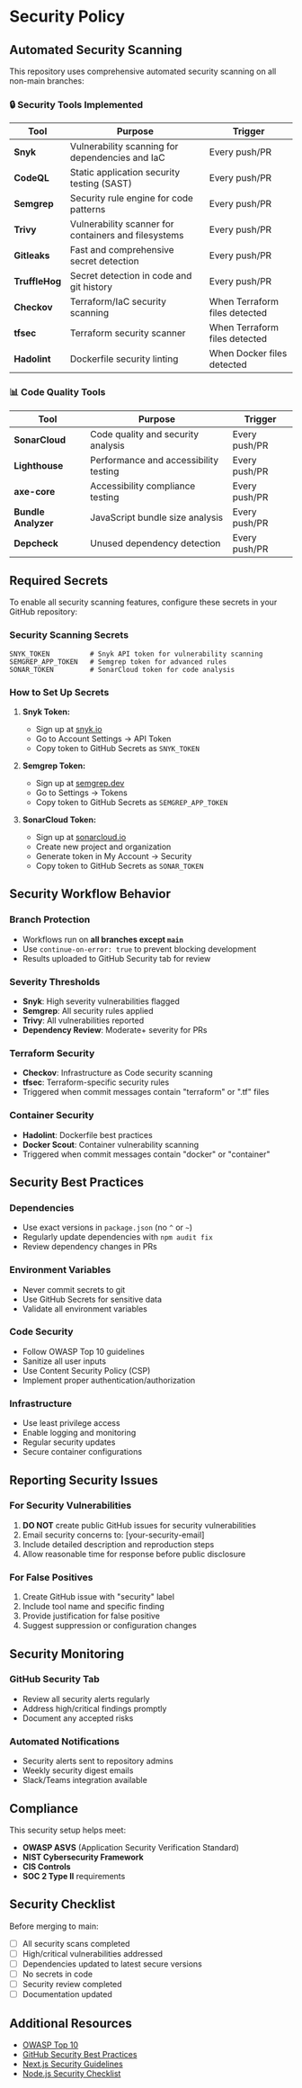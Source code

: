 # Security Policy

## Automated Security Scanning

This repository uses comprehensive automated security scanning on all non-main branches:

### 🔒 Security Tools Implemented

| Tool | Purpose | Trigger |
|------|---------|---------|
| **Snyk** | Vulnerability scanning for dependencies and IaC | Every push/PR |
| **CodeQL** | Static application security testing (SAST) | Every push/PR |
| **Semgrep** | Security rule engine for code patterns | Every push/PR |
| **Trivy** | Vulnerability scanner for containers and filesystems | Every push/PR |
| **Gitleaks** | Fast and comprehensive secret detection | Every push/PR |
| **TruffleHog** | Secret detection in code and git history | Every push/PR |
| **Checkov** | Terraform/IaC security scanning | When Terraform files detected |
| **tfsec** | Terraform security scanner | When Terraform files detected |
| **Hadolint** | Dockerfile security linting | When Docker files detected |

### 📊 Code Quality Tools

| Tool | Purpose | Trigger |
|------|---------|---------|
| **SonarCloud** | Code quality and security analysis | Every push/PR |
| **Lighthouse** | Performance and accessibility testing | Every push/PR |
| **axe-core** | Accessibility compliance testing | Every push/PR |
| **Bundle Analyzer** | JavaScript bundle size analysis | Every push/PR |
| **Depcheck** | Unused dependency detection | Every push/PR |

## Required Secrets

To enable all security scanning features, configure these secrets in your GitHub repository:

### Security Scanning Secrets
```
SNYK_TOKEN          # Snyk API token for vulnerability scanning
SEMGREP_APP_TOKEN   # Semgrep token for advanced rules
SONAR_TOKEN         # SonarCloud token for code analysis
```

### How to Set Up Secrets

1. **Snyk Token:**
   - Sign up at [snyk.io](https://snyk.io)
   - Go to Account Settings → API Token
   - Copy token to GitHub Secrets as `SNYK_TOKEN`

2. **Semgrep Token:**
   - Sign up at [semgrep.dev](https://semgrep.dev)
   - Go to Settings → Tokens
   - Copy token to GitHub Secrets as `SEMGREP_APP_TOKEN`

3. **SonarCloud Token:**
   - Sign up at [sonarcloud.io](https://sonarcloud.io)
   - Create new project and organization
   - Generate token in My Account → Security
   - Copy token to GitHub Secrets as `SONAR_TOKEN`

## Security Workflow Behavior

### Branch Protection
- Workflows run on **all branches except `main`**
- Use `continue-on-error: true` to prevent blocking development
- Results uploaded to GitHub Security tab for review

### Severity Thresholds
- **Snyk**: High severity vulnerabilities flagged
- **Semgrep**: All security rules applied
- **Trivy**: All vulnerabilities reported
- **Dependency Review**: Moderate+ severity for PRs

### Terraform Security
- **Checkov**: Infrastructure as Code security scanning
- **tfsec**: Terraform-specific security rules
- Triggered when commit messages contain "terraform" or ".tf" files

### Container Security
- **Hadolint**: Dockerfile best practices
- **Docker Scout**: Container vulnerability scanning
- Triggered when commit messages contain "docker" or "container"

## Security Best Practices

### Dependencies
- Use exact versions in `package.json` (no `^` or `~`)
- Regularly update dependencies with `npm audit fix`
- Review dependency changes in PRs

### Environment Variables
- Never commit secrets to git
- Use GitHub Secrets for sensitive data
- Validate all environment variables

### Code Security
- Follow OWASP Top 10 guidelines
- Sanitize all user inputs
- Use Content Security Policy (CSP)
- Implement proper authentication/authorization

### Infrastructure
- Use least privilege access
- Enable logging and monitoring
- Regular security updates
- Secure container configurations

## Reporting Security Issues

### For Security Vulnerabilities
1. **DO NOT** create public GitHub issues for security vulnerabilities
2. Email security concerns to: [your-security-email]
3. Include detailed description and reproduction steps
4. Allow reasonable time for response before public disclosure

### For False Positives
1. Create GitHub issue with "security" label
2. Include tool name and specific finding
3. Provide justification for false positive
4. Suggest suppression or configuration changes

## Security Monitoring

### GitHub Security Tab
- Review all security alerts regularly
- Address high/critical findings promptly
- Document any accepted risks

### Automated Notifications
- Security alerts sent to repository admins
- Weekly security digest emails
- Slack/Teams integration available

## Compliance

This security setup helps meet:
- **OWASP ASVS** (Application Security Verification Standard)
- **NIST Cybersecurity Framework**
- **CIS Controls**
- **SOC 2 Type II** requirements

## Security Checklist

Before merging to main:
- [ ] All security scans completed
- [ ] High/critical vulnerabilities addressed
- [ ] Dependencies updated to latest secure versions
- [ ] No secrets in code
- [ ] Security review completed
- [ ] Documentation updated

## Additional Resources

- [OWASP Top 10](https://owasp.org/www-project-top-ten/)
- [GitHub Security Best Practices](https://docs.github.com/en/code-security)
- [Next.js Security Guidelines](https://nextjs.org/docs/advanced-features/security-headers)
- [Node.js Security Checklist](https://blog.risingstack.com/node-js-security-checklist/)

